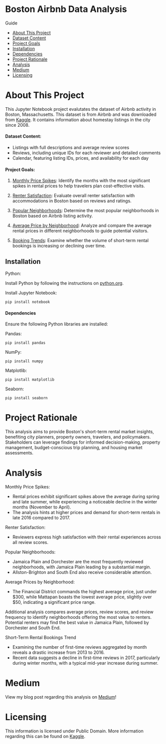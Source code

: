 # Boston Airbnb Data Analysis

Guide
- [About This Project](#about-this-project)
- [Dataset Content](#dataset-content)
- [Project Goals](#project-goals)
- [Installation](#installation)
- [Dependencies](#dependencies)
- [Project Rationale](#project-rationale)
- [Analysis](#analysis)
- [Medium](#medium)
- [Licensing](#licensing)

# About This Project
This Jupyter Notebook project evalutates the dataset of Airbnb activity in Boston, Massachusetts. This dataset is from Airbnb and was downloaded from [Kaggle](https://www.kaggle.com/datasets/airbnb/boston). It contains information about homestay listings in the city since 2008.

#### Dataset Content:

- Listings with full descriptions and average review scores
- Reviews, including unique IDs for each reviewer and detailed comments
- Calendar, featuring listing IDs, prices, and availability for each day

#### Project Goals:

1. <ins>Monthly Price Spikes</ins>: Identify the months with the most significant spikes in rental prices to help travelers plan cost-effective visits.


2. <ins>Renter Satisfaction</ins>: Evaluate overall renter satisfaction with accommodations in Boston based on reviews and ratings.

3. <ins>Popular Neighborhoods</ins>: Determine the most popular neighborhoods in Boston based on Airbnb listing activity.

4. <ins>Average Price by Neighborhood</ins>: Analyze and compare the average rental prices in different neighborhoods to guide potential visitors.

5. <ins>Booking Trends</ins>: Examine whether the volume of short-term rental bookings is increasing or declining over time.

## Installation
Python:

Install Python by following the instructions on [python.org]("python.org").

Install Jupyter Notebook:
```
pip install notebook
```

#### Dependencies

Ensure the following Python libraries are installed:

Pandas:
```
pip install pandas
```
NumPy: 
```
pip install numpy
```
Matplotlib: 
```
pip install matplotlib
```
Seaborn: 
```
pip install seaborn
```

# Project Rationale
This analysis aims to provide Boston's short-term rental market insights, benefiting city planners, property owners, travelers, and policymakers. Stakeholders can leverage findings for informed decision-making, property management, budget-conscious trip planning, and housing market assessments. 

# Analysis
Monthly Price Spikes:
- Rental prices exhibit significant spikes above the average during spring and late summer, while experiencing a noticeable decline in the winter months (November to April).
- The analysis hints at higher prices and demand for short-term rentals in late 2016 compared to 2017.

Renter Satisfaction:
- Reviewers express high satisfaction with their rental experiences across all review scores.

Popular Neighborhoods:
- Jamaica Plain and Dorchester are the most frequently reviewed neighborhoods, with Jamaica Plain leading by a substantial margin.
- Allston-Brighton and South End also receive considerable attention.

Average Prices by Neighborhood:
- The Financial District commands the highest average price, just under $300, while Mattapan boasts the lowest average price, slightly over $50, indicating a significant price range.

Additional analysis compares average prices, review scores, and review frequency to identify neighborhoods offering the most value to renters.
Potential renters may find the best value in Jamaica Plain, followed by Dorchester and South End.

Short-Term Rental Bookings Trend
- Examining the number of first-time reviews aggregated by month reveals a drastic increase from 2013 to 2016.
- Recent data suggests a decline in first-time reviews in 2017, particularly during winter months, with a typical mid-year increase during summer.

# Medium
View my blog post regarding this analysis on [Medium](https://medium.com/@tmcintyre802/wicked-good-stays-a-bahstonian-tale-of-airbnb-surprises-and-lobstah-level-satisfaction-c8ed16e8c3a8)!

# Licensing
This information is licensed under Public Domain. More information regarding this can be found on [Kaggle](https://www.kaggle.com/datasets/airbnb/boston).